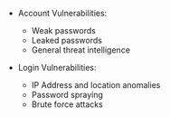 - Account Vulnerabilities:
	- Weak passwords
	- Leaked passwords
	- General threat intelligence

- Login Vulnerabilities:
	- IP Address and location anomalies
	- Password spraying
	- Brute force attacks